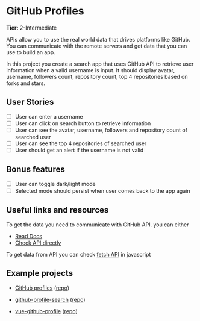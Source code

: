 # GitHub Profiles
**Tier:** 2-Intermediate

APIs allow you to use the real world data that drives platforms like GitHub. You can communicate with the remote servers and get data that you can use to build an app.

In this project you create a search app that uses GitHub API to retrieve user information when a valid username is input. It should display avatar, username, followers count, repository count, top 4 repositories based on forks and stars.

## User Stories

-   [ ] User can enter a username
-   [ ] User can click on search button to retrieve information
-   [ ] User can see the avatar, username, followers and repository count of searched user
-   [ ] User can see the top 4 repositories of searched user
-   [ ] User should get an alert if the username is not valid

## Bonus features
-  [ ] User can toggle dark/light mode
-  [ ] Selected mode should persist when user comes back to the app again

## Useful links and resources
To get the data you need to communicate with GitHub API. you can either

- [Read Docs](https://developer.github.com/v3/)
- [Check API directly](https://api.github.com/users/chaharshivam)

To get data from API you can check [fetch API](https://developer.mozilla.org/en-US/docs/Web/API/Fetch_API/Using_Fetch) in javascript

## Example projects

- [GitHub profiles](https://github-profiles.netlify.app/) ([repo](https://github.com/GabrielNBDS/GitHub-Profiles))

- [github-profile-search](https://github-profile-search-272901.web.app/) ([repo](https://github.com/guerra08/github-profile-search))

- [vue-github-profile](https://afozbek-github-profiles.netlify.app/) ([repo](https://github.com/afozbek/github-profiles))
